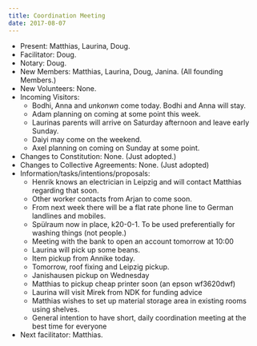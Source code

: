```yaml
---
title: Coordination Meeting
date: 2017-08-07
---
```

- Present: Matthias, Laurina, Doug.
- Facilitator: Doug.
- Notary: Doug.
- New Members: Matthias, Laurina, Doug, Janina. (All founding Members.)
- New Volunteers: None.
- Incoming Visitors: 
    - Bodhi, Anna and *unkonwn* come today. Bodhi and Anna will stay.
    - Adam planning on coming at some point this week.
    - Laurinas parents will arrive on Saturday afternoon and leave early Sunday.
    - Daiyi may come on the weekend.
    - Axel planning on coming on Sunday at some point.
- Changes to Constitution: None. (Just adopted.)
- Changes to Collective Agreements: None. (Just adopted)
- Information/tasks/intentions/proposals: 
    - Henrik knows an electrician in Leipzig and will contact Matthias regarding that soon.
    - Other worker contacts from Arjan to come soon.
    - From next week there will be a flat rate phone line to German landlines and mobiles.
    - Spülraum now in place, k20-0-1. To be used preferentially for washing things (not people.)
    - Meeting with the bank to open an account tomorrow at 10:00
    - Laurina will pick up some beans.
    - Item pickup from Annike today.
    - Tomorrow, roof fixing and Leipzig pickup.
    - Janishausen pickup on Wednesday
    - Matthias to pickup cheap printer soon (an epson wf3620dwf) 
    - Laurina will visit Mirek from NDK for funding advice
    - Matthias wishes to set up material storage area in existing rooms using shelves. 
    - General intention to have short, daily coordination meeting at the best time for everyone 
- Next facilitator: Matthias.